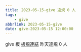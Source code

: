 ```yaml
---
title: 2023-05-15-give 違規 0 人
tags:
    - give
abbrlink: 2023-05-15-give
date: give-2023-05-15 12:00:00
---
```

give 板 [板規連結](https://www.ptt.cc/bbs/give/M.1612495900.A.C32.html)
昨天違規 0 人
